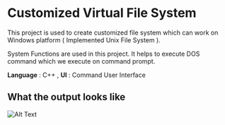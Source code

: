 # **Customized Virtual File System**
This project is used to create customized file system which can work on Windows platform ( Implemented Unix File System ).


System Functions are used in this project.
It helps to execute DOS command which we execute on command prompt.

**Language** : C++ ,
**UI** : Command User Interface

## What the output looks like
![Alt Text](https://github.com/AnjaliSSingh/MyFolder/blob/master/Screenshot%20(618).png)




